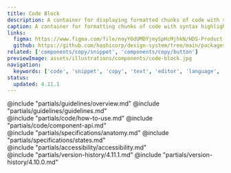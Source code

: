 ```yaml
---
title: Code Block
description: A container for displaying formatted chunks of code with syntax highlighting and related features.
caption: A container for formatting chunks of code with syntax highlighting.
links:
  figma: https://www.figma.com/file/noyY6dUMDYjmySpHcMjhkN/HDS-Product---Components?type=design&node-id=44796%3A2786&mode=design&t=pZ5PoxE7Q7U0kDaa-1
  github: https://github.com/hashicorp/design-system/tree/main/packages/components/src/components/hds/code-block
related: ['components/copy/snippet', 'components/copy/button']
previewImage: assets/illustrations/components/code-block.jpg
navigation:
  keywords: ['code', 'snippet', 'copy', 'text', 'editor', 'language', 'example', 'syntax', 'highlight']
status:
  updated: 4.11.1
---
```


<section data-tab="Guidelines">
  @include "partials/guidelines/overview.md"
  @include "partials/guidelines/guidelines.md"
</section>

<section data-tab="Code">
  @include "partials/code/how-to-use.md"
  @include "partials/code/component-api.md"
</section>

<section data-tab="Specifications">
  @include "partials/specifications/anatomy.md"
  @include "partials/specifications/states.md"
</section>

<section data-tab="Accessibility">
  @include "partials/accessibility/accessibility.md"
</section>

<section data-tab="Version history">
  @include "partials/version-history/4.11.1.md"
  @include "partials/version-history/4.10.0.md"
</section>
